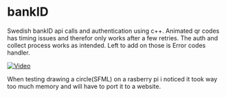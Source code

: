 # bankID
Swedish bankID api calls and authentication using c++.
Animated qr codes has timing issues and therefor only works after a few retries. 
The auth and collect process works as intended. Left to add on those is Error codes handler.

[![Video](https://i9.ytimg.com/vi/Rt16rqxRbyA/mq1.jpg?sqp=CPyZ0ZIG&rs=AOn4CLDIvbQPU-D4CaaKv5IcHTjriHVhBg)](https://www.youtube.com/shorts/Rt16rqxRbyA "hmm")

When testing drawing a circle(SFML) on a rasberry pi i noticed it took way too much memory and will have to port it to a website.
